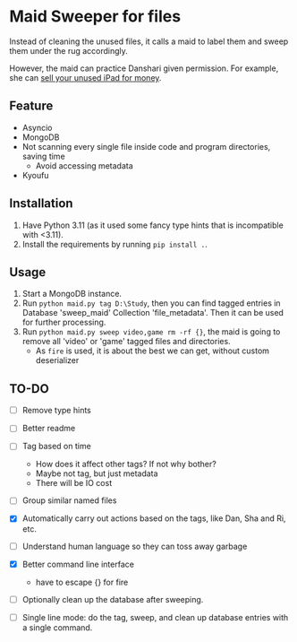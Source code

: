 # Maid Sweeper for files

Instead of cleaning the unused files, it calls a maid to label them and sweep them under the rug accordingly.

However, the maid can practice Danshari given permission. For example, she can [sell your unused iPad for money](https://comic-days.com/episode/3269754496647364302).

## Feature

* Asyncio
* MongoDB
* Not scanning every single file inside code and program directories, saving time
    * Avoid accessing metadata
* Kyoufu

## Installation

1. Have Python 3.11 (as it used some fancy type hints that is incompatible with <3.11).
2. Install the requirements by running `pip install .`.

## Usage

1. Start a MongoDB instance.
2. Run `python maid.py tag D:\Study`, then you can find tagged entries in Database 'sweep_maid' Collection 'file_metadata'. Then it can be used for further processing.
3. Run `python maid.py sweep video,game rm -rf {}`, the maid is going to remove all 'video' or 'game' tagged files and directories.
    * As `fire` is used, it is about the best we can get, without custom deserializer 

## TO-DO

- [ ] Remove type hints
- [ ] Better readme
- [ ] Tag based on time
    * How does it affect other tags? If not why bother?
    * Maybe not tag, but just metadata
    * There will be IO cost
- [ ] Group similar named files
- [x] Automatically carry out actions based on the tags, like Dan, Sha and Ri, etc.
- [ ] Understand human language so they can toss away garbage

- [x] Better command line interface
    * have to escape {} for fire
- [ ] Optionally clean up the database after sweeping.
- [ ] Single line mode: do the tag, sweep, and clean up database entries with a single command.